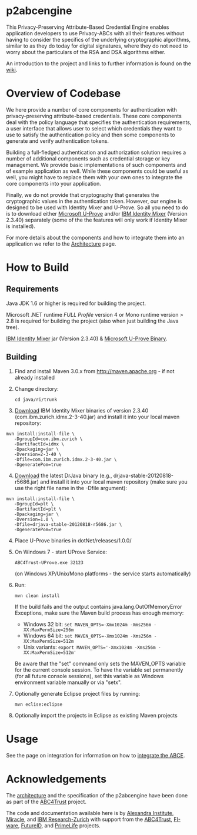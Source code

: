 p2abcengine
===========

This Privacy-Preserving Attribute-Based Credential Engine enables application developers to use Privacy-ABCs with all their features without having to consider the specifics of the underlying cryptographic algorithms, similar to as they do today for digital signatures, where they do not need to worry about the particulars of the RSA and DSA algorithms either.

An introduction to the project and links to further information is found on the [wiki][wikihome].

Overview of Codebase
===========

We here provide a number of core components for authentication with privacy-preserving attribute-based credentials. These core components deal with the policy language that specifies the authentication requirements, a user interface that allows user to select 
which credentials they want to use to satisfy the authentication policy and then 
some components to generate and verify authentication tokens. 

Building a full-fledged authentication and authorization solution requires a number of additional components such as credential storage or key management. We provide basic implementations of such components and of example application as well. While these components could be useful as well, you might have to replace them with your own ones to integrate the core components into your application.

Finally, we do not provide that cryptography that generates the cryptographic values in the authentication token. However, our engine is designed to be used with Identity Mixer and U-Prove. So all you need to do is to download either [Microsoft U-Prove](http://uprovecsharp.codeplex.com) 
and/or [IBM Identity Mixer](http://prime.inf.tu-dresden.de/idemix) (Version 2.3.40) separately (some of the the features will only work if Identity Mixer is installed).


For more details about the components and how to integrate them into an application we refer to the [Architecture](https://github.com/p2abcengine/p2abcengine/wiki/Architecture) page.


How to Build
==========

Requirements
----------
Java JDK 1.6 or higher is required for building the project.

Microsoft .NET runtime *FULL Profile* version 4 or Mono runtime version > 2.8 is required for building the project (also when just building the Java tree).

[IBM Identity Mixer](http://prime.inf.tu-dresden.de/idemix) jar (Version 2.3.40) & [Microsoft U-Prove Binary](http://uprovecsharp.codeplex.com).

Building
----------

1. Find and install Maven 3.0.x from  http://maven.apache.org - if not already installed

2. Change directory:

    ```cd java/ri/trunk```

3. [Download](https://prime.inf.tu-dresden.de/idemix/) IBM Identity Mixer binaries of version 2.3.40 (com.ibm.zurich.idmx.2-3-40.jar) and install it into your local maven repository:
```
mvn install:install-file \
   -DgroupId=com.ibm.zurich \
   -DartifactId=idmx \
   -Dpackaging=jar \
   -Dversion=2-3-40 \
   -Dfile=com.ibm.zurich.idmx.2-3-40.jar \
   -DgeneratePom=true
```

4. [Download](http://drjava.sourceforge.net/) the latest DrJava binary (e.g., drjava-stable-20120818-r5686.jar) and install it into your local maven repository (make sure you use the right file name in the -Dfile argument):
```
mvn install:install-file \
   -DgroupId=plt \
   -DartifactId=plt \
   -Dpackaging=jar \
   -Dversion=1.0 \
   -Dfile=drjava-stable-20120818-r5686.jar \
   -DgeneratePom=true
```

4. Place U-Prove binaries in dotNet/releases/1.0.0/

5. On Windows 7 - start UProve Service:

    ```ABC4Trust-UProve.exe 32123```

    (on Windows XP/Unix/Mono platforms - the service starts automatically)

6. Run:

    ```mvn clean install```

    If the build fails and the output contains java.lang.OutOfMemoryError Exceptions, make sure the Maven build process has enough memory:
    * Windows 32 bit: ``set MAVEN_OPTS=-Xmx1024m -Xms256m -XX:MaxPermSize=256m``
    * Windows 64 bit: ``set MAVEN_OPTS=-Xmx1024m -Xms256m -XX:MaxPermSize=512m``
    * Unix variants:  ``export MAVEN_OPTS='-Xmx1024m -Xms256m -XX:MaxPermSize=512m' ``

    Be aware that the "set" command only sets the MAVEN_OPTS variable for the current console session. To have the variable set permanently (for all future console sessions), set this variable as Windows environment variable manually or via "setx".

7. Optionally generate Eclipse project files by running:

    ```mvn eclise:eclipse```

8. Optionally import the projects in Eclipse as existing Maven projects


Usage
==========
See the page on integration for information on how to [integrate the ABCE][wikiintegration].

[wikihome]: https://github.com/p2abcengine/p2abcengine/wiki
[wikiintegration]: https://github.com/p2abcengine/p2abcengine/wiki/Integrating%20the%20ABC-Engine


Acknowledgements
===============

The  [architecture](https://github.com/p2abcengine/p2abcengine/wiki/Architecture) and the specification of the p2abcengine have been done as part of the 
[ABC4Trust](https://www.abc4trust.eu) project.  

The code and documentation available here is by [Alexandra Institute](http://www.alexandra.dk/), [Miracle](https://http://www.miracleas.dk), and [IBM Research-Zurich](http://www.zurich.ibm.com) with support from the [ABC4Trust](https://www.abc4trust.eu), [FI-ware](https://www.fi-ware.eu),  [FutureID](https://www.futureid.eu),
and [PrimeLife](http://www.primelife.eu) projects.


